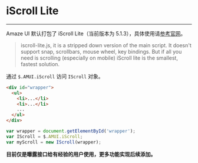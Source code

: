 # iScroll Lite
---

Amaze UI 默认打包了 iScroll Lite（当前版本为 5.1.3），具体使用请[参考官网](http://iscrolljs.com/)。

> iscroll-lite.js, it is a stripped down version of the main script. It doesn't support snap, scrollbars, mouse wheel, key bindings. But if all you need is scrolling (especially on mobile) iScroll lite is the smallest, fastest solution.


通过 `$.AMUI.iScroll` 访问 `IScroll` 对象。

```html
<div id="wrapper">
  <ul>
    <li>...</li>
    <li>...</li>
    ...
  </ul>
</div>
```

```js
var wrapper = document.getElementById('wrapper');
var IScroll = $.AMUI.iScroll;
var myScroll = new IScroll(wrapper);
```

**目前仅是曝露接口给有经验的用户使用，更多功能实现后续添加。**
